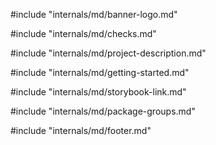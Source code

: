 #include "internals/md/banner-logo.md"

#include "internals/md/checks.md"

#include "internals/md/project-description.md"

#include "internals/md/getting-started.md"

#include "internals/md/storybook-link.md"

#include "internals/md/package-groups.md"

#include "internals/md/footer.md"
